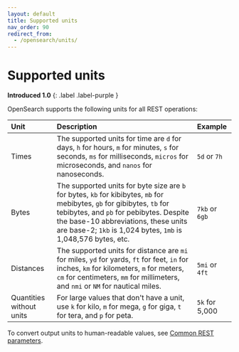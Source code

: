 ```yaml
---
layout: default
title: Supported units
nav_order: 90
redirect_from:
  - /opensearch/units/
---
```


# Supported units

**Introduced 1.0**
{: .label .label-purple }

OpenSearch supports the following units for all REST operations:

| Unit                     | Description                                                                                                                                                                                                                                                                  | Example        |
| :----------------------- | :--------------------------------------------------------------------------------------------------------------------------------------------------------------------------------------------------------------------------------------------------------------------------- | :------------- |
| Times                    | The supported units for time are `d` for days, `h` for hours, `m` for minutes, `s` for seconds, `ms` for milliseconds, `micros` for microseconds, and `nanos` for nanoseconds.                                                                                               | `5d` or `7h`   |
| Bytes                    | The supported units for byte size are `b` for bytes, `kb` for kibibytes, `mb` for mebibytes, `gb` for gibibytes, `tb` for tebibytes, and `pb` for pebibytes. Despite the base-10 abbreviations, these units are base-2; `1kb` is 1,024 bytes, `1mb` is 1,048,576 bytes, etc. | `7kb` or `6gb` |
| Distances                | The supported units for distance are `mi` for miles, `yd` for yards, `ft` for feet, `in` for inches, `km` for kilometers, `m` for meters, `cm` for centimeters, `mm` for millimeters, and `nmi` or `NM` for nautical miles.                                                  | `5mi` or `4ft` |
| Quantities without units | For large values that don't have a unit, use `k` for kilo, `m` for mega, `g` for giga, `t` for tera, and `p` for peta.                                                                                                                                                       | `5k` for 5,000 |

To convert output units to human-readable values, see [Common REST parameters]({{site.url}}{{site.baseurl}}/opensearch/common-parameters/).
